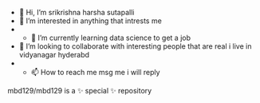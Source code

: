 - 👋 Hi, I’m srikrishna harsha sutapalli
- 👀 I’m interested in anything that intrests me
- - 🌱 I’m currently learning data science to get a job
- 💞️ I’m looking to collaborate with interesting people that are real i live in vidyanagar hyderabd
- - 📫 How to reach me msg me i will reply


mbd129/mbd129 is a ✨ special ✨ repository 


